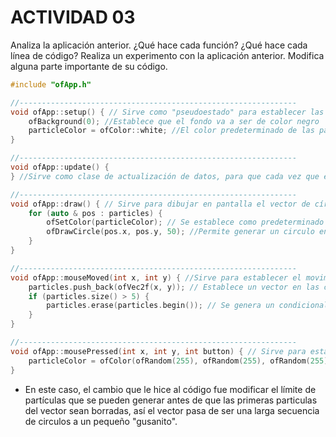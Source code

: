 # ACTIVIDAD 03

Analiza la aplicación anterior. ¿Qué hace cada función? ¿Qué hace cada línea de código? Realiza un experimento con la aplicación anterior. Modifica alguna parte importante de su código.

```C++
#include "ofApp.h"

//--------------------------------------------------------------
void ofApp::setup() { // Sirve como "pseudoestado" para establecer las condiciones iniciales del código, como el fondo de pantalla y el color de las particulas.
	ofBackground(0); //Establece que el fondo va a ser de color negro
	particleColor = ofColor::white; //El color predeterminado de las particulas generadas va a ser de color blanco.
}

//--------------------------------------------------------------
void ofApp::update() {
} //Sirve como clase de actualización de datos, para que cada vez que el código se ejecute, se vayan generando actualizaciones en cada uno de los objetos.

//--------------------------------------------------------------
void ofApp::draw() { // Sirve para dibujar en pantalla el vector de círculos.
	for (auto & pos : particles) {
		ofSetColor(particleColor); // Se establece como predeterminado del circulo el color establecido para las particulas
		ofDrawCircle(pos.x, pos.y, 50); //Permite generar un circulo en la posición en x y y que se establezcan pero siempre con un radio de 50 pixels.
	}
}

//--------------------------------------------------------------
void ofApp::mouseMoved(int x, int y) { //Sirve para establecer el movimiento del mouse y su relación con la dirección de vectores.
	particles.push_back(ofVec2f(x, y)); // Establece un vector en las coordenadas x y y en las que se mueva el mouse.
	if (particles.size() > 5) {
		particles.erase(particles.begin()); // Se genera un condicional que indica que si el número de particulas generadas es > 5, las primeras partículas del vector, en este caso los primeros círculos, se borren para ser reemplazados por los que se generen de últimas.
	}
}

//--------------------------------------------------------------
void ofApp::mousePressed(int x, int y, int button) { // Sirve para establecer la relación entre el click del mouse y el vector de círculos generado
	particleColor = ofColor(ofRandom(255), ofRandom(255), ofRandom(255)); // Establece que cuando en el mouse se presione el click, el color de los círculos se cambie a un color random.
}
```

- En este caso, el cambio que le hice al código fue modificar el límite de partículas que se pueden generar antes de que las primeras particulas del vector sean borradas, así el vector pasa de ser una larga secuencia de circulos a un pequeño "gusanito".
